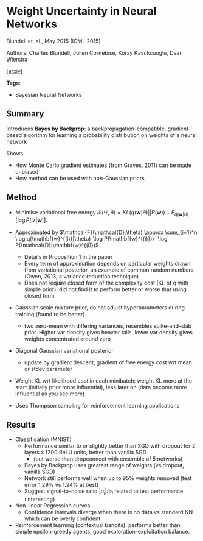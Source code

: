 # Weight Uncertainty in Neural Networks

Blundell et. al., May 2015 (ICML 2015)

Authors: Charles Blundell, Julien Cornebise, Koray Kavukcuoglu, Daan Wierstra

[[arxiv]](https://arxiv.org/abs/1505.05424)

**Tags**: 
- Bayesian Neural Networks

## Summary

Introduces **Bayes by Backprop**: a backpropagation-compatible, gradient-based algorithm for learning a probability distribution on weights of a neural network

Shows:
- How Monte Carlo gradient estimates (from Graves, 2011) can be made unbiased
- How method can be used with non-Gaussian priors

## Method

- Minimise variational free energy $`\mathcal{F}(\mathcal{D},\theta) = KL(q(\mathbf{w}|\theta)||P(\mathbf{w})) - E_{q(\mathbf{w}|\theta)}[\log P(\mathcal{D}|\mathbf{w})]`$.
- Approximated by $`\mathcal{F}(\mathcal{D},\theta) \approx \sum_{i=1}^n \log q(\mathbf{w}^{(i)}|\theta)-\log P(\mathbf{w}^{(i)})) -\log P(\mathcal{D}|\mathbf{w}^{(i)})`$
	- Details in Proposition 1 in the paper
	- Every term of approximation depends on particular weights drawn from variational posterior, an example of common random numbers (Owen, 2013, a variance reduction technique)
	- Does not require closed form of the complexity cost (KL of q with simple prior), did not find it to perform better or worse that using closed form
- Gaussian scale mixture prior, do not adjust hyperparameters during training (found to be better)
	- two zero-mean with differing variances, resembles spike-and-slab prior. Higher var density gives heavier tails, lower var density gives weights concentrated around zero
- Diagonal Gaussian variational posterior
	- update by gradient descent, gradient of free energy cost wrt mean or stdev parameter
- Weight KL wrt likelihood cost in each minibatch: weight KL more at the start (initially prior more influential), less later on (data become more influential as you see more)

- Uses Thompson sampling for reinforcement learning applications

## Results

- Classification (MNIST)
	- Performance similar to or slightly better than SGD with dropout for 2 layers x 1200 ReLU units, better than vanilla SGD 
		- (but worse than dropconnect with ensemble of 5 networks)
	- Bayes by Backprop uses greatest range of weights (vs dropout, vanilla SGD)
	- Network still performs well when up to 95% weights removed (test error 1.29% vs 1.24% at best)
	- Suggest signal-to-noise ratio $`|\mu_i|/\sigma_i`$ related to test performance (interesting)
- Non-linear Regression curves
	- Confidence intervals diverge when there is no data vs standard NN which can be overly confident
- Reinforcement learning (contextual bandits): performs better than simple epsilon-greedy agents, good exploration-exploitation balance.
